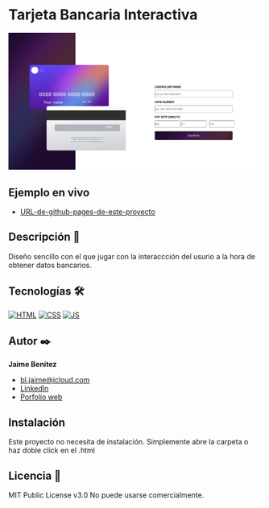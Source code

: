 # Tarjeta Bancaria Interactiva

![Imagen del proyecto](https://github.com/jaimebenitezlope/Tarjeta-Bancaria-Interactiva/blob/main/src/assets/captura%20de%20proyecto/Screenshot%202024-02-17%20at%2020.09.15.png)

## Ejemplo en vivo

- [URL-de-github-pages-de-este-proyecto](https://jaimebenitezlope.github.io/Tarjeta-Bancaria-Interactiva/)

## Descripción 📑

Diseño sencillo con el que jugar con la interaccción del usurio a la hora de obtener datos bancarios.

<!-- ## ¿Qué he aprendido en este proyecto? 🙇🏻 -->

## Tecnologías 🛠

<!-- Iconos sacados de: https://github.com/hendrasob/badges/blob/master/README.md y https://github.com/alexandresanlim/Badges4-README.md-Profile -->

[![HTML](https://img.shields.io/badge/HTML5-E34F26?style=for-the-badge&logo=html5&logoColor=white)](https://es.wikipedia.org/wiki/HTML5)
[![CSS](https://img.shields.io/badge/CSS3-1572B6?style=for-the-badge&logo=css3&logoColor=white)](https://es.wikipedia.org/wiki/CSS)
[![JS](https://img.shields.io/badge/JavaScript-F7DF1E?style=for-the-badge&logo=javascript&logoColor=black)](https://es.wikipedia.org/wiki/JavaScript)

<!-- ## Vista previa del proyecto

Si quieres echar un vistazo al proyecto, te recomiendo:

![Captura del proyecto](https://github.com/eduardofierropro/Portafolio-y-CV/blob/main/CAPTURA-DEL-PROYECTO.jpg?raw=true)
![Captura del proyecto](https://github.com/eduardofierropro/Portafolio-y-CV/blob/main/CAPTURA-DEL-PROYECTO.jpg?raw=true)
![Captura del proyecto](https://github.com/eduardofierropro/Portafolio-y-CV/blob/main/CAPTURA-DEL-PROYECTO.jpg?raw=true) -->

## Autor ✒️

**Jaime Benítez**

- bl.jaime@icloud.com
- [LinkedIn](https://www.linkedin.com/in/jaimebenitezlope/)
- [Porfolio web]()

## Instalación

Este proyecto no necesita de instalación. Simplemente abre la carpeta o haz doble click en el .html

## Licencia 📄

MIT Public License v3.0
No puede usarse comercialmente.
